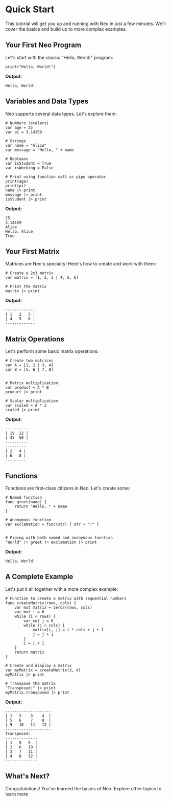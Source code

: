 # Quick Start

This tutorial will get you up and running with Neo in just a few minutes. We'll cover the basics and build up to more complex examples.

## Your First Neo Program

Let's start with the classic "Hello, World!" program:

```neo
print("Hello, World!")
```

**Output:**
```
Hello, World!
```

## Variables and Data Types

Neo supports several data types. Let's explore them:

```neo
# Numbers (scalars)
var age = 25
var pi = 3.14159

# Strings
var name = "Alice"
var message = "Hello, " + name

# Booleans
var isStudent = True
var isWorking = False

# Print using function call or pipe operator
print(age)
print(pi)
name |> print
message |> print
isStudent |> print
```

**Output:**
```
25
3.14159
Alice
Hello, Alice
True
```

## Your First Matrix

Matrices are Neo's specialty! Here's how to create and work with them:

```neo
# Create a 2x3 matrix
var matrix = [1, 2, 3 | 4, 5, 6]

# Print the matrix
matrix |> print
```

**Output:**
```
-------------
| 1   2   3 |
| 4   5   6 |
-------------
```

## Matrix Operations

Let's perform some basic matrix operations:

```neo
# Create two matrices
var A = [1, 2 | 3, 4]
var B = [5, 6 | 7, 8]


# Matrix multiplication
var product = A * B
product |> print

# Scalar multiplication
var scaled = A * 2
scaled |> print
```

**Output:**
```
----------
| 19  22 |
| 43  50 |
----------
---------
| 2   4 |
| 6   8 |
---------
```

## Functions

Functions are first-class citizens in Neo. Let's create some:

```neo
# Named function
func greet(name) {
    return "Hello, " + name
}

# Anonymous function
var exclamation = func(str) { str + "!" }


# Piping with both named and anonymous function
"World" |> greet |> exclamation |> print
```

**Output:**
```
Hello, World!
```

## A Complete Example

Let's put it all together with a more complex example:

```neo
# Function to create a matrix with sequential numbers
func createMatrix(rows, cols) {
    var mut matrix = zeros(rows, cols)
    var mut i = 0
    while (i < rows) {
        var mut j = 0
        while (j < cols) {
            matrix[i, j] = i * cols + j + 1
            j = j + 1
        }
        i = i + 1
    }
    return matrix
}

# Create and display a matrix
var myMatrix = createMatrix(3, 4)
myMatrix |> print

# Transpose the matrix
"Transposed:" |> print
myMatrix.transposed |> print
```

**Output:**
```
--------------------
| 1   2    3    4  |
| 5   6    7    8  |
| 9   10   11   12 |
--------------------
Transposed:
--------------
| 1   5   9  |
| 2   6   10 |
| 3   7   11 |
| 4   8   12 |
--------------
```

## What's Next?

Congratulations! You've learned the basics of Neo. Explore other topics to learn more